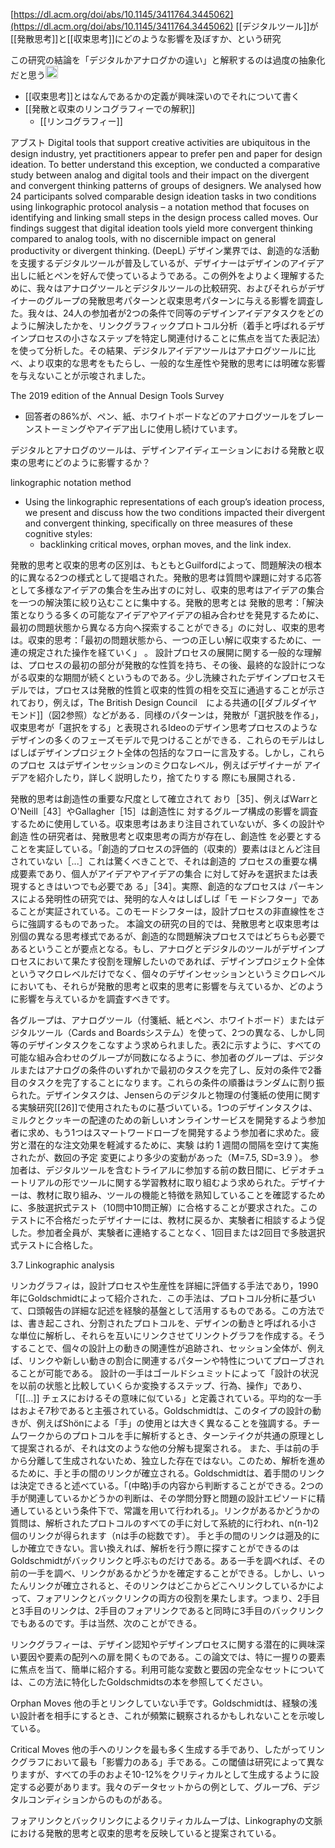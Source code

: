 
[https://dl.acm.org/doi/abs/10.1145/3411764.3445062](https://dl.acm.org/doi/abs/10.1145/3411764.3445062)
[[デジタルツール]]が[[発散思考]]と[[収束思考]]にどのような影響を及ぼすか、という研究

この研究の結論を「デジタルかアナログかの違い」と解釈するのは過度の抽象化だと思う<img src='https://scrapbox.io/api/pages/nishio/nishio/icon' alt='nishio.icon' height="19.5"/>
- [[収束思考]]とはなんであるかの定義が興味深いのでそれについて書く
- [[発散と収束のリンコグラフィーでの解釈]]
    - [[リンコグラフィー]]


アブスト
Digital tools that support creative activities are ubiquitous in the design industry, yet practitioners appear to prefer pen and paper for design ideation. To better understand this exception, we conducted a comparative study between analog and digital tools and their impact on the divergent and convergent thinking patterns of groups of designers. We analysed how 24 participants solved comparable design ideation tasks in two conditions using linkographic protocol analysis – a notation method that focuses on identifying and linking small steps in the design process called moves. Our findings suggest that digital ideation tools yield more convergent thinking compared to analog tools, with no discernible impact on general productivity or divergent thinking.
(DeepL) デザイン業界では、創造的な活動を支援するデジタルツールが普及しているが、デザイナーはデザインのアイデア出しに紙とペンを好んで使っているようである。この例外をよりよく理解するために、我々はアナログツールとデジタルツールの比較研究、およびそれらがデザイナーのグループの発散思考パターンと収束思考パターンに与える影響を調査した。我々は、24人の参加者が2つの条件で同等のデザインアイデアタスクをどのように解決したかを、リンクグラフィックプロトコル分析（着手と呼ばれるデザインプロセスの小さなステップを特定し関連付けることに焦点を当てた表記法）を使って分析した。その結果、デジタルアイデアツールはアナログツールに比べ、より収束的な思考をもたらし、一般的な生産性や発散的思考には明確な影響を与えないことが示唆されました。

The 2019 edition of the Annual Design Tools Survey
- 回答者の86%が、ペン、紙、ホワイトボードなどのアナログツールをブレーンストーミングやアイデア出しに使用し続けています。

デジタルとアナログのツールは、デザインアイディエーションにおける発散と収束の思考にどのように影響するか？

linkographic notation method
- Using the linkographic representations of each group’s ideation process, we present and discuss how the two conditions impacted their divergent and convergent thinking, specifically on three measures of these cognitive styles:
    - backlinking critical moves, orphan moves, and the link index.


発散的思考と収束的思考の区別は、もともとGuilfordによって、問題解決の根本的に異なる2つの様式として提唱された。発散的思考は質問や課題に対する応答として多様なアイデアの集合を生み出すのに対し、収束的思考はアイデアの集合を一つの解決策に絞り込むことに集中する。発散的思考とは 発散的思考：「解決策となりうる多くの可能なアイデアやアイデアの組み合わせを発見するために、最初の問題状態から異なる方向へ探索することができる」のに対し、収束的思考は。収束的思考：「最初の問題状態から、一つの正しい解に収束するために、一連の規定された操作を経ていく」 。
設計プロセスの展開に関する一般的な理解は、プロセスの最初の部分が発散的な性質を持ち、その後、最終的な設計につながる収束的な期間が続くというものである。少し洗練されたデザインプロセスモデルでは，プロセスは発散的性質と収束的性質の相を交互に通過することが示されており，例えば，The British Design Council　による共通の[[ダブルダイヤモンド]]（図2参照）などがある．同様のパターンは，発散が「選択肢を作る」，収束思考が「選択をする」と表現されるIdeoのデザイン思考プロセスのようなデザインの多くのフェーズモデルで見つけることができる．これらのモデルはしばしばデザインプロジェクト全体の包括的なフローに言及する。しかし，これらのプロセ スはデザインセッションのミクロなレベル，例えばデザイナーが アイデアを紹介したり，詳しく説明したり，捨てたりする 際にも展開される．

発散的思考は創造性の重要な尺度として確立されて おり［35］、例えばWarrとO'Neill［43］やGallagher［15］は創造性に 対するグループ構成の影響を調査するために使用している。収束思考はあまり注目されていないが、多くの設計や創造 性の研究者は、発散思考と収束思考の両方が存在し、創造性 を必要とすることを実証している。「創造的プロセスの評価的（収束的）要素はほとんど注目 されていない［...］これは驚くべきことで、それは創造的 プロセスの重要な構成要素であり、個人がアイデアやアイデアの集合 に対して好みを選択または表現するときはいつでも必要であ る」［34］。実際、創造的なプロセスは
パーキンスによる発明性の研究では、発明的な人々はしばしば「モ ードシフター」であることが実証されている。このモードシフターは，設計プロセスの非直線性をさらに強調するものであった。
本論文の研究の目的では、発散思考と収束思考は別個の異なる思考様式であるが、創造的な問題解決プロセスではどちらも必要であるということが要点となる。もし、アナログとデジタルのツールがデザインプロセスにおいて果たす役割を理解したいのであれば、デザインプロジェクト全体というマクロレベルだけでなく、個々のデザインセッションというミクロレベルにおいても、それらが発散的思考と収束的思考に影響を与えているか、どのように影響を与えているかを調査すべきです。

各グループは、アナログツール（付箋紙、紙とペン、ホワイトボード）またはデジタルツール（Cards and Boardsシステム）を使って、2つの異なる、しかし同等のデザインタスクをこなすよう求められました。表2に示すように、すべての可能な組み合わせのグループが同数になるように、参加者のグループは、デジタルまたはアナログの条件のいずれかで最初のタスクを完了し、反対の条件で2番目のタスクを完了することになります。これらの条件の順番はランダムに割り振られた。デザインタスクは、Jensenらのデジタルと物理の付箋紙の使用に関する実験研究[[26]]で使用されたものに基づいている。1つのデザインタスクは、ミルクとクッキーの配達のための新しいオンラインサービスを開発するよう参加者に求め、もう1つはスマートワードローブを開発するよう参加者に求めた。疲労と潜在的な注文効果を軽減するために、実験 は約 1 週間の間隔を空けて実施されたが、数回の予定 変更により多少の変動があった（M=7.5, SD=3.9 ）。
参加者は、デジタルツールを含むトライアルに参加する前の数日間に、ビデオチュートリアルの形でツールに関する学習教材に取り組むよう求められた。デザイナーは、教材に取り組み、ツールの機能と特徴を熟知していることを確認するために、多肢選択式テスト（10問中10問正解）に合格することが要求された。このテストに不合格だったデザイナーには、教材に戻るか、実験者に相談するよう促した。参加者全員が、実験者に連絡することなく、1回目または2回目で多肢選択式テストに合格した。

3.7 Linkographic analysis

リンカグラフィは，設計プロセスや生産性を詳細に評価する手法であり，1990年にGoldschmidtによって紹介された．この手法は、プロトコル分析に基づいて、口頭報告の詳細な記述を経験的基盤として活用するものである。この方法では、書き起こされ、分割されたプロトコルを、デザインの動きと呼ばれる小さな単位に解析し、それらを互いにリンクさせてリンクトグラフを作成する。そうすることで、個々の設計上の動きの関連性が追跡され、セッション全体が、例えば、リンクや新しい動きの割合に関連するパターンや特性についてプローブされることが可能である。
設計の一手はゴールドシュミットによって「設計の状況を以前の状態と比較していくらか変換するステップ、行為、操作」であり、「[[...]] チェスにおけるその意味に似ている」と定義されている。平均的な一手はおよそ7秒であると主張されている。Goldschmidtは、このタイプの設計の動きが、例えばShönによる「手」の使用とは大きく異なることを強調する。チームワークからのプロトコルを手に解析するとき、ターンテイクが共通の原理として提案されるが、それは文のような他の分解も提案される。
また、手は前の手から分離して生成されないため、独立した存在ではない。このため、解析を進めるために、手と手の間のリンクが確立される。Goldschmidtは、着手間のリンクは決定できると述べている。「(中略)手の内容から判断することができる。2つの手が関連しているかどうかの判断は、その学問分野と問題の設計エピソードに精通しているという条件下で、常識を用いて行われる」。リンクがあるかどうかの質問は、解析されたプロトコルのすべての手に対して系統的に行われ、n(n-1)2個のリンクが得られます（nは手の総数です）。
手と手の間のリンクは遡及的にしか確立できない。言い換えれば、解析を行う際に探すことができるのはGoldschmidtがバックリンクと呼ぶものだけである。ある一手を調べれば、その前の一手を調べ、リンクがあるかどうかを確定することができる。しかし、いったんリンクが確立されると、そのリンクはどこからどこへリンクしているかによって、フォアリンクとバックリンクの両方の役割を果たします。つまり、2手目と3手目のリンクは、2手目のフォアリンクであると同時に3手目のバックリンクでもあるのです。手は当然、次のことができる。

リンクグラフィーは、デザイン認知やデザインプロセスに関する潜在的に興味深い要因や要素の配列への扉を開くものである。この論文では、特に一握りの要素に焦点を当て、簡単に紹介する。利用可能な変数と要因の完全なセットについては、この方法に特化したGoldschmidtsの本を参照してください。

Orphan Moves
他の手とリンクしていない手です。Goldschmidtは、経験の浅い設計者を相手にするとき、これが頻繁に観察されるかもしれないことを示唆している。

Critical Moves
他の手へのリンクを最も多く生成する手であり、したがってリン クグラフにおいて最も「影響力のある」手である。この閾値は研究によって異なりますが、すべての手のおよそ10-12%をクリティカルとして生成するように設定する必要があります。我々のデータセットからの例として、グループ6、デジタルコンディションからのものがある。

フォアリンクとバックリンクによるクリティカルムーブは、Linkographyの文脈における発散的思考と収束的思考を反映していると提案されている。